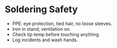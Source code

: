 # Soldering Safety
- PPE: eye protection, tied hair, no loose sleeves.
- Iron in stand; ventilation on.
- Check tip temp before touching anything.
- Log incidents and wash hands.

